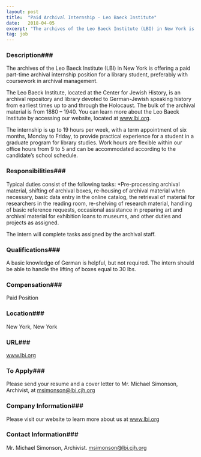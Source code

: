 ```yaml
---
layout: post
title:  "Paid Archival Internship - Leo Baeck Institute"
date:   2018-04-05
excerpt: "The archives of the Leo Baeck Institute (LBI) in New York is offering a paid part-time archival internship position for a library student, preferably with coursework in archival management. The Leo Baeck Institute, located at the Center for Jewish History, is an archival repository and library devoted to German-Jewish speaking..."
tag: job
---
```


### Description###

The archives of the Leo Baeck Institute (LBI) in New York is offering a paid part-time archival internship position for a library student, preferably with coursework in archival management.

The Leo Baeck Institute, located at the Center for Jewish History, is an archival repository and library devoted to German-Jewish speaking history from earliest times up to and through the Holocaust. The bulk of the archival material is from 1880 – 1940. You can learn more about the Leo Baeck Institute by accessing our website, located at www.lbi.org.

The internship is up to 19 hours per week, with a term appointment of six months, Monday to Friday, to provide practical experience for a student in a graduate program for library studies. Work hours are flexible within our office hours from 9 to 5 and can be accommodated according to the candidate’s school schedule.


### Responsibilities###

Typical duties consist of the following tasks: *Pre-processing archival material, shifting of archival boxes, re-housing of archival material when necessary, basic data entry in the online catalog, the retrieval of material for researchers in the reading room, re-shelving of research material, handling of basic reference requests, occasional assistance in preparing art and archival material for exhibition loans to museums, and other duties and projects as assigned.

The intern will complete tasks assigned by the archival staff. 


### Qualifications###

A basic knowledge of German is helpful, but not required. The intern should be able to handle the lifting of boxes equal to 30 lbs.


### Compensation###

Paid Position


### Location###

New York, New York


### URL###

www.lbi.org

### To Apply###

Please send your resume and a cover letter to Mr. Michael Simonson, Archivist, at msimonson@lbi.cjh.org


### Company Information###

Please visit our website to learn more about us at www.lbi.org


### Contact Information###

Mr. Michael Simonson, Archivist.  msimonson@lbi.cjh.org

